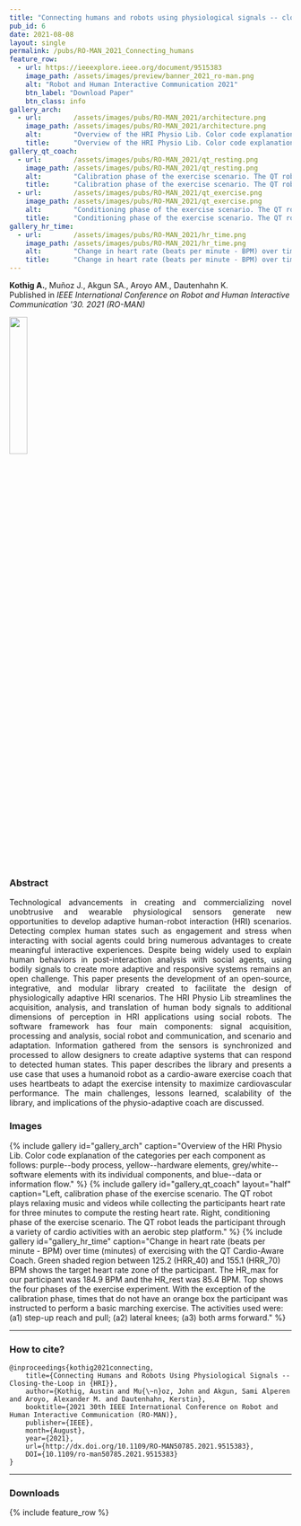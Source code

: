 ```yaml
---
title: "Connecting humans and robots using physiological signals -- closing-the-loop in HRI"
pub_id: 6
date: 2021-08-08
layout: single
permalink: /pubs/RO-MAN_2021_Connecting_humans
feature_row:
  - url: https://ieeexplore.ieee.org/document/9515383
    image_path: /assets/images/preview/banner_2021_ro-man.png
    alt: "Robot and Human Interactive Communication 2021"
    btn_label: "Download Paper"
    btn_class: info
gallery_arch:
  - url:        /assets/images/pubs/RO-MAN_2021/architecture.png
    image_path: /assets/images/pubs/RO-MAN_2021/architecture.png
    alt:        "Overview of the HRI Physio Lib. Color code explanation of the categories per each component as follows: purple--body process, yellow--hardware elements, grey/white--software elements with its individual components, and blue--data or information flow"
    title:      "Overview of the HRI Physio Lib. Color code explanation of the categories per each component as follows: purple--body process, yellow--hardware elements, grey/white--software elements with its individual components, and blue--data or information flow"
gallery_qt_coach:
  - url:        /assets/images/pubs/RO-MAN_2021/qt_resting.png
    image_path: /assets/images/pubs/RO-MAN_2021/qt_resting.png
    alt:        "Calibration phase of the exercise scenario. The QT robot plays relaxing music and videos while collecting the participants heart rate for three minutes to compute the resting heart rate"
    title:      "Calibration phase of the exercise scenario. The QT robot plays relaxing music and videos while collecting the participants heart rate for three minutes to compute the resting heart rate"
  - url:        /assets/images/pubs/RO-MAN_2021/qt_exercise.png
    image_path: /assets/images/pubs/RO-MAN_2021/qt_exercise.png
    alt:        "Conditioning phase of the exercise scenario. The QT robot leads the participant through a variety of cardio activities with an aerobic step platform"
    title:      "Conditioning phase of the exercise scenario. The QT robot leads the participant through a variety of cardio activities with an aerobic step platform"
gallery_hr_time:
  - url:        /assets/images/pubs/RO-MAN_2021/hr_time.png
    image_path: /assets/images/pubs/RO-MAN_2021/hr_time.png
    alt:        "Change in heart rate (beats per minute - BPM) over time (minutes) of exercising with the QT Cardio-Aware Coach. Green shaded region between 125.2 (HRR_40) and 155.1 (HRR_70) BPM shows the target heart rate zone of the participant. The HR_max for our participant was 184.9 BPM and the HR_rest was 85.4 BPM. Top shows the four phases of the exercise experiment. With the exception of the calibration phase, times that do not have an orange box the participant was instructed to perform a basic marching exercise. The activities used were: (a1) step-up reach and pull; (a2) lateral knees; (a3) both arms forward"
    title:      "Change in heart rate (beats per minute - BPM) over time (minutes) of exercising with the QT Cardio-Aware Coach. Green shaded region between 125.2 (HRR_40) and 155.1 (HRR_70) BPM shows the target heart rate zone of the participant. The HR_max for our participant was 184.9 BPM and the HR_rest was 85.4 BPM. Top shows the four phases of the exercise experiment. With the exception of the calibration phase, times that do not have an orange box the participant was instructed to perform a basic marching exercise. The activities used were: (a1) step-up reach and pull; (a2) lateral knees; (a3) both arms forward"
---
```


**Kothig A.**, Muñoz J., Akgun SA., Aroyo AM., Dautenhahn K. <br /> Published in *IEEE International Conference on Robot and Human Interactive Communication '30. 2021 (RO-MAN)*

<a href="https://ro-man2021.org/">
<img width="25%" src="../../assets/images/conferences/ro-man2021.png">
</a>


### Abstract
<div style="text-align: justify">
Technological advancements in creating and commercializing novel unobtrusive and wearable physiological sensors generate new opportunities to develop adaptive human-robot interaction (HRI) scenarios. Detecting complex human states such as engagement and stress when interacting with social agents could bring numerous advantages to create meaningful interactive experiences. Despite being widely used to explain human behaviors in post-interaction analysis with social agents, using bodily signals to create more adaptive and responsive systems remains an open challenge. This paper presents the development of an open-source, integrative, and modular library created to facilitate the design of physiologically adaptive HRI scenarios. The HRI Physio Lib streamlines the acquisition, analysis, and translation of human body signals to additional dimensions of perception in HRI applications using social robots. The software framework has four main components: signal acquisition, processing and analysis, social robot and communication, and scenario and adaptation. Information gathered from the sensors is synchronized and processed to allow designers to create adaptive systems that can respond to detected human states. This paper describes the library and presents a use case that uses a humanoid robot as a cardio-aware exercise coach that uses heartbeats to adapt the exercise intensity to maximize cardiovascular performance. The main challenges, lessons learned, scalability of the library, and implications of the physio-adaptive coach are discussed.
</div>


### Images
{% include gallery id="gallery_arch" caption="Overview of the HRI Physio Lib. Color code explanation of the categories per each component as follows: purple--body process, yellow--hardware elements, grey/white--software elements with its individual components, and blue--data or information flow." %}
{% include gallery id="gallery_qt_coach" layout="half" caption="Left, calibration phase of the exercise scenario. The QT robot plays relaxing music and videos while collecting the participants heart rate for three minutes to compute the resting heart rate. Right, conditioning phase of the exercise scenario. The QT robot leads the participant through a variety of cardio activities with an aerobic step platform." %}
{% include gallery id="gallery_hr_time" caption="Change in heart rate (beats per minute - BPM) over time (minutes) of exercising with the QT Cardio-Aware Coach. Green shaded region between 125.2 (HRR_40) and 155.1 (HRR_70) BPM shows the target heart rate zone of the participant. The HR_max for our participant was 184.9 BPM and the HR_rest was 85.4 BPM. Top shows the four phases of the exercise experiment. With the exception of the calibration phase, times that do not have an orange box the participant was instructed to perform a basic marching exercise. The activities used were: (a1) step-up reach and pull; (a2) lateral knees; (a3) both arms forward." %}

---

### How to cite?

```
@inproceedings{kothig2021connecting, 
    title={Connecting Humans and Robots Using Physiological Signals -- Closing-the-Loop in {HRI}}, 
    author={Kothig, Austin and Mu{\~n}oz, John and Akgun, Sami Alperen and Aroyo, Alexander M. and Dautenhahn, Kerstin},
    booktitle={2021 30th IEEE International Conference on Robot and Human Interactive Communication (RO-MAN)}, 
    publisher={IEEE}, 
    month={August},
    year={2021}, 
    url={http://dx.doi.org/10.1109/RO-MAN50785.2021.9515383}, 
    DOI={10.1109/ro-man50785.2021.9515383}
}
```
---

### Downloads

{% include feature_row %}
